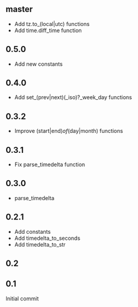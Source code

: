 ## master

* Add tz.to_(local|utc) functions
* Add time.diff_time function

## 0.5.0

* Add new constants

## 0.4.0

* Add set_(prev|next)(_iso)?_week_day functions

## 0.3.2

* Improve (start|end)_of_(day|month) functions

## 0.3.1

* Fix parse_timedelta function

## 0.3.0

* parse_timedelta

## 0.2.1

* Add constants
* Add timedelta_to_seconds
* Add timedelta_to_str

## 0.2


## 0.1

Initial commit